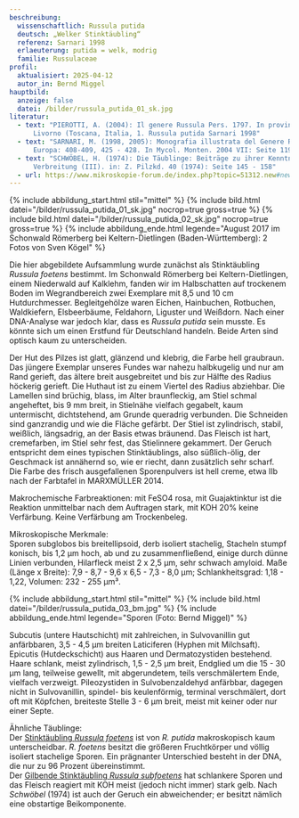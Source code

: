 ```yaml
---
beschreibung:
  wissenschaftlich: Russula putida
  deutsch: „Welker Stinktäubling“
  referenz: Sarnari 1998
  erlaeuterung: putida = welk, modrig
  familie: Russulaceae
profil:
  aktualisiert: 2025-04-12
  autor_in: Bernd Miggel
hauptbild:
  anzeige: false
  datei: /bilder/russula_putida_01_sk.jpg
literatur:
  - text: "PIEROTTI, A. (2004): Il genere Russula Pers. 1797. In provincia di
      Livorno (Toscana, Italia, 1. Russula putida Sarnari 1998"
  - text: "SARNARI, M. (1998, 2005): Monografia illustrata del Genere Russula in
      Europa: 408-409, 425 - 428. In Mycol. Monten. 2004 VII: Seite 119 – 125"
  - text: "SCHWÖBEL, H. (1974): Die Täublinge: Beiträge zu ihrer Kenntnis und
      Verbreitung (III). in: Z. Pilzkd. 40 (1974): Seite 145 - 158"
  - url: https://www.mikroskopie-forum.de/index.php?topic=51312.new#new
---
```

{% include abbildung_start.html stil="mittel" %}
{% include bild.html datei="/bilder/russula_putida_01_sk.jpg" nocrop=true gross=true %}
{% include bild.html datei="/bilder/russula_putida_02_sk.jpg" nocrop=true gross=true %}
{% include abbildung_ende.html legende="August 2017 im Schonwald Römerberg bei Keltern-Dietlingen (Baden-Württemberg): 2 Fotos von Sven Kögel" %}

Die hier abgebildete Aufsammlung wurde zunächst als Stinktäubling *Russula foetens* bestimmt. Im Schonwald Römerberg bei Keltern-Dietlingen, einem Niederwald auf Kalklehm, fanden wir im Halbschatten auf trockenem Boden im Wegrandbereich zwei Exemplare mit 8,5 und 10 cm Hutdurchmesser. Begleitgehölze waren Eichen, Hainbuchen, Rotbuchen, Waldkiefern, Elsbeerbäume, Feldahorn, Liguster und Weißdorn. Nach einer DNA-Analyse war jedoch klar, dass es *Russula putida* sein musste. Es könnte sich um einen Erstfund für Deutschland handeln. Beide Arten sind optisch kaum zu unterscheiden.

Der Hut des Pilzes ist glatt, glänzend und klebrig, die Farbe hell graubraun. Das jüngere Exemplar unseres Fundes war nahezu halbkugelig und nur am Rand gerieft, das ältere breit ausgebreitet und bis zur Hälfte des Radius höckerig gerieft. Die Huthaut ist zu einem Viertel des Radius abziehbar. Die Lamellen sind brüchig, blass, im Alter braunfleckig, am Stiel schmal angeheftet, bis 9 mm breit, in Stielnähe vielfach gegabelt, kaum untermischt, dichtstehend, am Grunde queradrig verbunden. Die Schneiden sind ganzrandig und wie die Fläche gefärbt. Der Stiel ist zylindrisch, stabil, weißlich, längsadrig, an der Basis etwas bräunend. Das Fleisch ist hart, cremefarben, im Stiel sehr fest, das Stielinnere gekammert. Der Geruch entspricht dem eines typischen Stinktäublings, also süßlich-ölig, der Geschmack ist annähernd so, wie er riecht, dann zusätzlich sehr scharf.\
Die Farbe des frisch ausgefallenen Sporenpulvers ist hell creme, etwa IIb nach der Farbtafel in MARXMÜLLER 2014.

Makrochemische Farbreaktionen: mit FeSO4 rosa, mit Guajaktinktur ist die Reaktion unmittelbar nach dem Auftragen stark, mit KOH 20% keine Verfärbung. Keine Verfärbung am Trockenbeleg. 

Mikroskopische Merkmale:\
Sporen subglobos bis breitellipsoid, derb isoliert stachelig, Stacheln stumpf konisch, bis 1,2 µm hoch, ab und zu zusammenfließend, einige durch dünne Linien verbunden, Hilarfleck meist 2 x 2,5 µm, sehr schwach amyloid. Maße (Länge x Breite): 7,9 - 8,7 - 9,6 x 6,5 - 7,3 - 8,0 µm; Schlankheitsgrad: 1,18 - 1,22, Volumen: 232 - 255 µm³.

{% include abbildung_start.html stil="mittel" %}
{% include bild.html datei="/bilder/russula_putida_03_bm.jpg" %}
{% include abbildung_ende.html legende="Sporen (Foto: Bernd Miggel)" %}

Subcutis (untere Hautschicht) mit zahlreichen, in Sulvovanillin gut anfärbbaren, 3,5 - 4,5 µm breiten Laticiferen (Hyphen mit Milchsaft). Epicutis (Hutdeckschicht) aus Haaren und Dermatozystiden bestehend. Haare schlank, meist zylindrisch, 1,5 - 2,5 µm breit, Endglied um die 15 - 30 µm lang, teilweise gewellt, mit abgerundetem, teils verschmälertem Ende, vielfach 
verzweigt. Pileozystiden in Sulvobenzaldehyd anfärbbar, dagegen nicht in Sulvovanillin, spindel- bis keulenförmig, terminal verschmälert, dort oft mit Köpfchen, breiteste Stelle 3 - 6 µm breit, meist mit keiner oder nur einer Septe.

Ähnliche Täublinge:\
Der [Stinktäubling *Russula foetens*](/pilze/russula-foetens-stinktäubling) ist von *R. putida* makroskopisch kaum unterscheidbar. *R. foetens* besitzt die größeren Fruchtkörper und völlig isoliert stachelige Sporen. Ein prägnanter Unterschied besteht in der DNA, die nur zu 96 Prozent übereinstimmt.\
Der [Gilbende Stinktäubling *Russula subfoetens*](/pilze/russula-subfoetens-gilbender-stinktäubling) hat schlankere Sporen und das Fleisch reagiert mit KOH meist (jedoch nicht immer) stark gelb. Nach *Schwöbel* (1974) ist auch der Geruch ein abweichender; er besitzt nämlich eine obstartige Beikomponente.